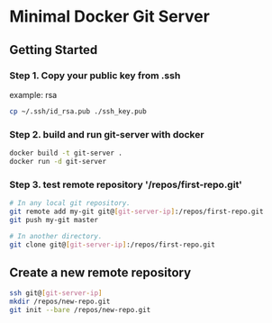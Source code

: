 # Minimal Docker Git Server

## Getting Started

### Step 1. Copy your public key from .ssh

example: rsa
```sh
cp ~/.ssh/id_rsa.pub ./ssh_key.pub
```

### Step 2. build and run git-server with docker

```sh
docker build -t git-server .
docker run -d git-server
```

### Step 3. test remote repository '/repos/first-repo.git'

```sh
# In any local git repository.
git remote add my-git git@[git-server-ip]:/repos/first-repo.git
git push my-git master 

# In another directory.
git clone git@[git-server-ip]:/repos/first-repo.git
```

## Create a new remote repository
```sh
ssh git@[git-server-ip]
mkdir /repos/new-repo.git
git init --bare /repos/new-repo.git
```


